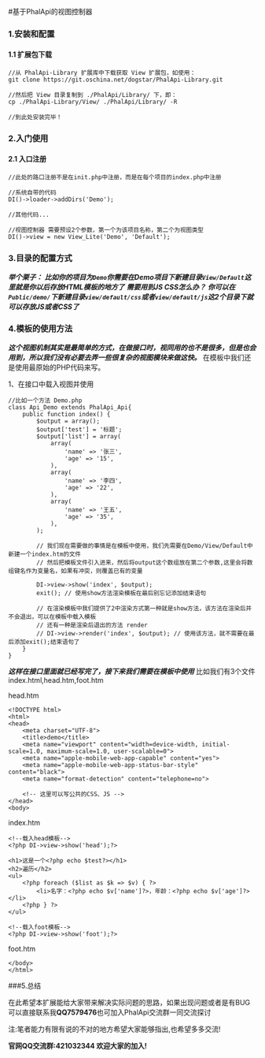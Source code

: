 #基于PhalApi的视图控制器

### 1.安装和配置

#### 1.1 扩展包下载
```
//从 PhalApi-Library 扩展库中下载获取 View 扩展包，如使用：
git clone https://git.oschina.net/dogstar/PhalApi-Library.git

//然后把 View 目录复制到 ./PhalApi/Library/ 下，即：
cp ./PhalApi-Library/View/ ./PhalApi/Library/ -R

//到此处安装完毕！
```

### 2.入门使用
#### 2.1 入口注册
```
//此处的路口注册不是在init.php中注册，而是在每个项目的index.php中注册

//系统自带的代码
DI()->loader->addDirs('Demo');

//其他代码...

//视图控制器 需要预设2个参数，第一个为该项目名称，第二个为视图类型
DI()->view = new View_Lite('Demo', 'Default');
```

### 3.目录的配置方式
***举个栗子：***
***比如你的项目为```Demo```你需要在Demo项目下新建目录```View/Default```这里就是你以后存放HTML模板的地方了***
***需要用到JS CSS怎么办？***
***你可以在```Public/demo/```下新建目录```view/default/css```或者```view/default/js```这2个目录下就可以存放JS或者CSS了***

### 4.模板的使用方法
***这个视图机制其实是最简单的方式，在做接口时，视同用的也不是很多，但是也会用到，所以我们没有必要去弄一些很复杂的视图模块来做这快。***
在模板中我们还是使用最原始的PHP代码来写。

1、在接口中载入视图并使用
```
//比如一个方法 Demo.php
class Api_Demo extends PhalApi_Api{
    public function index() {
        $output = array();
        $output['test'] = '标题';
        $output['list'] = array(
            array(
                'name' => '张三',
                'age' => '15',
            ),
            array(
                'name' => '李四',
                'age' => '22',
            ),
            array(
                'name' => '王五',
                'age' => '35',
            ),
        );

        // 我们现在需要做的事情是在模板中使用，我们先需要在Demo/View/Default中新建一个index.htm的文件
        // 然后把模板文件引入进来，然后将output这个数组放在第二个参数,这里会将数组键名作为变量名，如果有冲突，则覆盖已有的变量

        DI->view->show('index', $output);
        exit(); // 使用show方法渲染模板在最后别忘记添加结束语句

        // 在渲染模板中我们提供了2中渲染方式第一种就是show方法，该方法在渲染后并不会退出，可以在模板中载入模板
        // 还有一种是渲染后退出的方法 render
        // DI->view->render('index', $output); // 使用该方法，就不需要在最后添加exit();结束语句了
    }
}
```
***这样在接口里面就已经写完了，接下来我们需要在模板中使用***
比如我们有3个文件 index.html,head.htm,foot.htm

head.htm
```
<!DOCTYPE html>
<html>
<head>
    <meta charset="UTF-8">
    <title>demo</title>
    <meta name="viewport" content="width=device-width, initial-scale=1.0, maximum-scale=1.0, user-scalable=0">
    <meta name="apple-mobile-web-app-capable" content="yes">
    <meta name="apple-mobile-web-app-status-bar-style" content="black">
    <meta name="format-detection" content="telephone=no">

    <!-- 这里可以写公共的CSS、JS -->
</head>
<body>
```

index.htm
```
<!--载入head模板-->
<?php DI->view->show('head');?>

<h1>这是一个<?php echo $test?></h1>
<h2>遍历</h2>
<ul>
    <?php foreach ($list as $k => $v) { ?>
        <li>名字：<?php echo $v['name']?>，年龄：<?php echo $v['age']?></li>
    <?php } ?>
</ul>

<!--载入foot模板-->
<?php DI->view->show('foot');?>
```

foot.htm
```
</body>
</html>
```

###5.总结

在此希望本扩展能给大家带来解决实际问题的思路，如果出现问题或者是有BUG可以直接联系我**QQ7579476**也可加入PhalApi交流群一同交流探讨

注:笔者能力有限有说的不对的地方希望大家能够指出,也希望多多交流!

**官网QQ交流群:421032344  欢迎大家的加入!**
